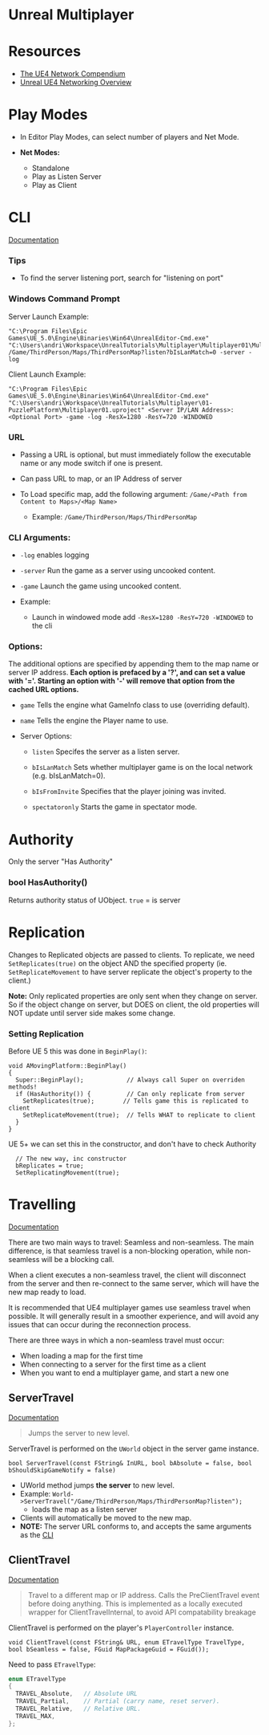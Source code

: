 # Unreal Multiplayer

# Resources

- [The UE4 Network Compendium](https://assets.teachablecdn.com/pdf_viewer/web/viewer.html?file=https://www.filepicker.io/api/file/b6AoRVWRphvDRp8QZ4jA)
- [Unreal UE4 Networking Overview](https://docs.unrealengine.com/udk/Three/NetworkingOverview.html)

# Play Modes

- In Editor Play Modes, can select number of players and Net Mode.

- **Net Modes:**
  - Standalone
  - Play as Listen Server
  - Play as Client

# CLI

[Documentation](https://docs.unrealengine.com/4.27/en-US/ProductionPipelines/CommandLineArguments/)

### Tips

- To find the server listening port, search for "listening on port" 

### Windows Command Prompt

Server Launch Example:
```
"C:\Program Files\Epic Games\UE_5.0\Engine\Binaries\Win64\UnrealEditor-Cmd.exe" "C:\Users\andri\Workspace\UnrealTutorials\Multiplayer\Multiplayer01\Multiplayer01.uproject"  /Game/ThirdPerson/Maps/ThirdPersonMap?listen?bIsLanMatch=0 -server -log
```

Client Launch Example:
```
"C:\Program Files\Epic Games\UE_5.0\Engine\Binaries\Win64\UnrealEditor-Cmd.exe" "C:\Users\andri\Workspace\UnrealTutorials\Multiplayer\01-PuzzlePlatform\Multiplayer01.uproject" <Server IP/LAN Address>:<Optional Port> -game -log -ResX=1280 -ResY=720 -WINDOWED
```

### URL

- Passing a URL is optional, but must immediately follow the executable name or any mode switch if one is present.

- Can pass URL to map, or an IP Address of server

- To Load specific map, add the following argument: `/Game/<Path from Content to Maps>/<Map Name>`
  - Example: `/Game/ThirdPerson/Maps/ThirdPersonMap`

### CLI Arguments:

- `-log` enables logging

- `-server` Run the game as a server using uncooked content.

- `-game` Launch the game using uncooked content.

- Example:
  - Launch in windowed mode add `-ResX=1280 -ResY=720 -WINDOWED` to the cli

### Options:

The additional options are specified by appending them to the map name or server IP address. **Each option is prefaced by a '?', and can set a value with '='. Starting an option with '-' will remove that option from the cached URL options.**

- `game` Tells the engine what GameInfo class to use (overriding default).

- `name` Tells the engine the Player name to use.

- Server Options:

  - `listen` Specifes the server as a listen server.

  - `bIsLanMatch` Sets whether multiplayer game is on the local network (e.g. bIsLanMatch=0).

  - `bIsFromInvite` Specifies that the player joining was invited.

  - `spectatoronly` Starts the game in spectator mode.

# Authority

Only the server "Has Authority"

### bool HasAuthority() 

Returns authority status of UObject. `true` = is server

# Replication

Changes to Replicated objects are passed to clients. To replicate, we need `SetReplicates(true)` on the object AND the specified property (ie. `SetReplicateMovement` to have server replicate the object's property to the client.)

**Note:** Only replicated properties are only sent when they change on server. So if the object change on server, but DOES on client, the old properties will NOT update until server side makes some change.

### Setting Replication

Before UE 5 this was done in `BeginPlay()`:
```
void AMovingPlatform::BeginPlay()
{
  Super::BeginPlay();            // Always call Super on overriden methods!
  if (HasAuthority()) {          // Can only replicate from server
    SetReplicates(true);        // Tells game this is replicated to client
    SetReplicateMovement(true);  // Tells WHAT to replicate to client
  }
}
```

UE 5+ we can set this in the constructor, and don't have to check Authority
```
  // The new way, inc constructor
  bReplicates = true;
  SetReplicatingMovement(true);
```

# Travelling

[Documentation](https://docs.unrealengine.com/4.27/en-US/InteractiveExperiences/Networking/Travelling/)

There are two main ways to travel: Seamless and non-seamless. The main difference, is that seamless travel is a non-blocking operation, while non-seamless will be a blocking call.

When a client executes a non-seamless travel, the client will disconnect from the server and then re-connect to the same server, which will have the new map ready to load.

It is recommended that UE4 multiplayer games use seamless travel when possible. It will generally result in a smoother experience, and will avoid any issues that can occur during the reconnection process. 

There are three ways in which a non-seamless travel must occur:
- When loading a map for the first time
- When connecting to a server for the first time as a client
- When you want to end a multiplayer game, and start a new one 

## ServerTravel

[Documentation](https://docs.unrealengine.com/4.26/en-US/API/Runtime/Engine/Engine/UWorld/ServerTravel/)

> Jumps the server to new level.

ServerTravel is performed on the `UWorld` object in the server game instance.

`bool ServerTravel(const FString& InURL, bool bAbsolute = false, bool bShouldSkipGameNotify = false)` 

- UWorld method jumps **the server** to new level.
- Example: `World->ServerTravel("/Game/ThirdPerson/Maps/ThirdPersonMap?listen");`
  - loads the map as a listen server
- Clients will automatically be moved to the new map.
- **NOTE:** The server URL conforms to, and accepts the same arguments as the [CLI](#cli)

## ClientTravel

[Documentation](https://docs.unrealengine.com/4.27/en-US/API/Runtime/Engine/GameFramework/APlayerController/ClientTravel/)

> Travel to a different map or IP address. Calls the PreClientTravel event before doing anything. This is implemented as a locally executed wrapper for ClientTravelInternal, to avoid API compatability breakage

ClientTravel is performed on the player's `PlayerController` instance.

`void ClientTravel(const FString& URL, enum ETravelType TravelType, bool bSeamless = false, FGuid MapPackageGuid = FGuid());`

Need to pass `ETravelType`:
```cpp
enum ETravelType
{
  TRAVEL_Absolute,   // Absolute URL
  TRAVEL_Partial,    // Partial (carry name, reset server).
  TRAVEL_Relative,   // Relative URL.
  TRAVEL_MAX,
};
```
